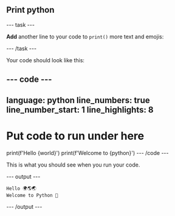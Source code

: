 ## Print python

--- task ---

**Add** another line to your code to `print()` more text and emojis:

--- /task ---

Your code should look like this:

--- code ---
---
language: python
line_numbers: true
line_number_start: 1
line_highlights: 8
---
# Put code to run under here
print(f'Hello {world}')
print(f'Welcome to {python}')
--- /code ---

This is what you should see when you run your code.

--- output ---

```
Hello 🌍🌎🌏
Welcome to Python 🐍
```

--- /output ---
